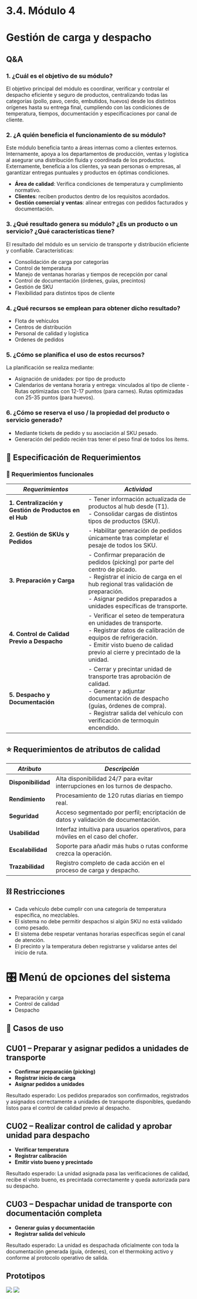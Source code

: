 # 3.4. Módulo 4

# Gestión de carga y despacho

## Q&A

### 1. ¿Cuál es el objetivo de su módulo?

 
 El objetivo principal del módulo es coordinar, verificar y controlar el despacho eficiente y seguro de productos, centralizando todas las categorías (pollo, pavo, cerdo, embutidos, huevos) desde los distintos orígenes hasta su entrega final, cumpliendo con las condiciones de temperatura, tiempos, documentación y especificaciones por canal de cliente.

### 2. ¿A quién beneficia el funcionamiento de su módulo?

 Este módulo beneficia tanto a áreas internas como a clientes externos. Internamente, apoya a los departamentos de producción, ventas y logística al asegurar una distribución fluida y coordinada de los productos. Externamente, beneficia a los clientes, ya sean personas o empresas, al garantizar entregas puntuales y productos en óptimas condiciones.
 - **Área de calidad**:  Verifica condiciones de temperatura y cumplimiento normativo.
 - **Clientes**: reciben productos dentro de los requisitos acordados.
 - **Gestión comercial y ventas**: alinear entregas con pedidos facturados y documentación.

### 3. ¿Qué resultado genera su módulo? ¿Es un producto o un servicio? ¿Qué características tiene?

 El resultado del módulo es un servicio de transporte y distribución eficiente y confiable. 
 Características:
 - Consolidación de carga por categorías 
 - Control de temperatura
 - Manejo de ventanas horarias y tiempos de recepción por canal
 - Control de documentación (órdenes, guías, precintos)
 - Gestión de SKU 
 - Flexibilidad para distintos tipos de cliente


### 4. ¿Qué recursos se emplean para obtener dicho resultado?

 - Flota de vehículos
 - Centros de distribución
 - Personal de calidad y logística
 - Ordenes de pedidos

### 5. ¿Cómo se planifica el uso de estos recursos?
 
 La planificación se realiza mediante:
 - Asignación de unidades: por tipo de producto
 - Calendarios de ventana horaria y entrega: vinculados al tipo de cliente
 -Rutas optimizadas con 12-17 puntos (para carnes).
 Rutas optimizadas con 25-35 puntos (para huevos).
 
### 6. ¿Cómo se reserva el uso / la propiedad del producto o servicio generado?

 - Mediante tickets de pedido y su asociación al SKU pesado.
 - Generación del pedido recién tras tener el peso final de todos los ítems.

## 📐 Especificación de Requerimientos
### 🔧 Requerimientos funcionales

| *Requerimientos*                                    | *Actividad*                                                                 |
|------------------------------------------------|-------------------------------------------------------------------------------|
| **1. Centralización y Gestión de Productos en el Hub** | - Tener información actualizada de productos al hub desde (T1).<br>- Consolidar cargas de distintos tipos de productos (SKU). |
| **2. Gestión de SKUs y Pedidos**               | - Habilitar generación de pedidos únicamente tras completar el pesaje de todos los SKU. |
| **3. Preparación y Carga**                     | - Confirmar preparación de pedidos (picking) por parte del centro de picado.<br>- Registrar el inicio de carga en el hub regional tras validación de preparación.<br>- Asignar pedidos preparados a unidades específicas de transporte. |
| **4. Control de Calidad Previo a Despacho**    | - Verificar el seteo de temperatura en unidades de transporte.<br>- Registrar datos de calibración de equipos de refrigeración.<br>- Emitir visto bueno de calidad previo al cierre y precintado de la unidad. |
| **5. Despacho y Documentación**                | - Cerrar y precintar unidad de transporte tras aprobación de calidad.<br>- Generar y adjuntar documentación de despacho (guías, órdenes de compra).<br>- Registrar salida del vehículo con verificación de termoquin encendido. |


## ⭐ Requerimientos de atributos de calidad

| *Atributo*         | *Descripción*                                                                               |
|--------------------|---------------------------------------------------------------------------------------------|
| **Disponibilidad** | Alta disponibilidad 24/7 para evitar interrupciones en los turnos de despacho.              |
| **Rendimiento**    | Procesamiento de 120 rutas diarias en tiempo real.                                          |
| **Seguridad**      | Acceso segmentado por perfil; encriptación de datos y validación de documentación.          |
| **Usabilidad**     | Interfaz intuitiva para usuarios operativos, para móviles en el caso del chofer.            |
| **Escalabilidad**  | Soporte para añadir más hubs o rutas conforme crezca la operación.                          |
| **Trazabilidad**   | Registro completo de cada acción en el proceso de carga y despacho.                         |

## ⛓️ Restricciones
- Cada vehículo debe cumplir con una categoría de temperatura específica, no mezclables.
- El sistema no debe permitir despachos si algún SKU no está validado como pesado.
- El sistema debe respetar ventanas horarias específicas según el canal de atención.
- El precinto y la temperatura deben registrarse y validarse antes del inicio de ruta.

# 🎛️ Menú de opciones del sistema 

- Preparación y carga
- Control de calidad
- Despacho

## 📄 Casos de uso 

## CU01 – Preparar y asignar pedidos a unidades de transporte
- **Confirmar preparación (picking)**
- **Registrar inicio de carga**
- **Asignar pedidos a unidades**

Resultado esperado:
Los pedidos preparados son confirmados, registrados y asignados correctamente a unidades de transporte disponibles, quedando listos para el control de calidad previo al despacho.


## CU02 – Realizar control de calidad y aprobar unidad para despacho
- **Verificar temperatura**
- **Registrar calibración**
- **Emitir visto bueno y precintado**

Resultado esperado:
La unidad asignada pasa las verificaciones de calidad, recibe el visto bueno, es precintada correctamente y queda autorizada para su despacho.


## CU03 – Despachar unidad de transporte con documentación completa
- **Generar guías y documentación**
- **Registrar salida del vehículo**

Resultado esperado:
La unidad es despachada oficialmente con toda la documentación generada (guía, órdenes), con el thermoking activo y conforme al protocolo operativo de salida.

## Prototipos

<img src="Pantalla1.png" />
<img src="Pantalla2.png" />

